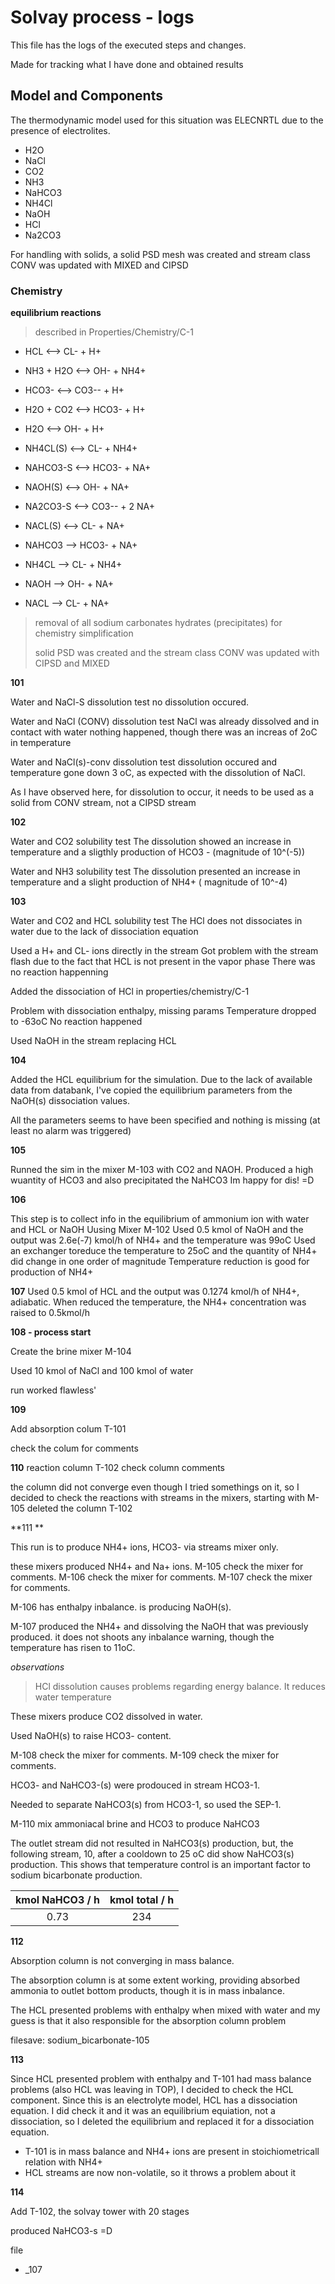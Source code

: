 # Solvay process - logs

This file has the logs of the executed steps and changes. 

Made for tracking what I have done and obtained results



## Model and Components

The thermodynamic model used for this situation was ELECNRTL due to the presence of electrolites.

- H2O
- NaCl
- CO2
- NH3
- NaHCO3
- NH4Cl
- NaOH
- HCl
- Na2CO3

For handling with solids, a solid PSD mesh was created and stream class CONV was updated with MIXED and CIPSD

### Chemistry

**equilibrium reactions**

> described in Properties/Chemistry/C-1

- HCL  <-->  CL-  +  H+

- NH3  +  H2O  <-->  OH-  +  NH4+

- HCO3-  <-->  CO3--  +  H+

- H2O  +  CO2  <-->  HCO3-  +  H+

- H2O  <-->  OH-  +  H+

- NH4CL(S)  <-->  CL-  +  NH4+

- NAHCO3-S  <-->  HCO3-  +  NA+

- NAOH(S)  <-->  OH-  +  NA+

- NA2CO3-S  <-->  CO3--  +  2 NA+

- NACL(S)  <-->  CL-  +  NA+

- NAHCO3  -->  HCO3-  +  NA+

- NH4CL  -->  CL-  +  NH4+

- NAOH  -->  OH-  +  NA+

- NACL  -->  CL-  +  NA+

  

> removal of all sodium carbonates hydrates (precipitates) for chemistry simplification
>
> solid PSD was created and the stream class CONV was updated with CIPSD and MIXED 





**101**

Water and NaCl-S dissolution  test
no dissolution occured. 

Water and NaCl (CONV) dissolution  test
NaCl was already dissolved and in contact with water nothing happened, though there was an increas of 2oC in temperature 

Water and NaCl(s)-conv dissolution test 
dissolution occured and temperature gone down 3 oC, as expected with the dissolution of NaCl.

As I have observed here, for dissolution to occur, it needs to be used as a solid from CONV stream, not a CIPSD stream

**102**

Water and CO2 solubility test
The dissolution showed an increase in temperature and a sligthly production of HCO3 - (magnitude of 10^(-5))



Water and NH3 solubility test
The dissolution presented an increase in temperature and a slight production of NH4+ ( magnitude of 10^-4)

**103**

Water and CO2 and HCL solubility test 
The HCl does not dissociates in water due to the lack of dissociation equation

Used a H+ and CL- ions directly in the stream
Got problem with the stream flash due to the fact that HCL is not present in the vapor phase
There was no reaction happenning 

Added the dissociation of HCl in properties/chemistry/C-1

Problem with dissociation  enthalpy, missing params 
Temperature dropped to -63oC
No reaction happened

Used NaOH in the stream replacing HCL



**104**

Added the HCL equilibrium for the simulation. 
Due to the lack of available data from databank, I've copied  the equilibrium parameters from the NaOH(s) dissociation values. 

All the parameters seems to have been specified and nothing is missing (at least no alarm was triggered)

**105**

Runned the sim in the mixer M-103 with CO2 and NAOH.
Produced a high wuantity of HCO3 and also precipitated the NaHCO3
Im happy for dis!  =D



**106**

This step is to collect info in the equilibrium of ammonium ion with water and HCL or NaOH Uusing Mixer M-102
Used 0.5 kmol of NaOH and the output was 2.6e(-7) kmol/h of NH4+ and the temperature was 99oC
Used an exchanger toreduce the temperature to 25oC and the quantity of NH4+ did change in one order of magnitude
Temperature reduction is good for production of NH4+  



**107**
Used 0.5 kmol of HCL and the output was  0.1274 kmol/h of NH4+, adiabatic.
When reduced the temperature, the NH4+ concentration was raised to 0.5kmol/h  



**108 - process start**

Create the  brine mixer M-104

Used 10 kmol of NaCl and 100 kmol of water

run worked flawless'



**109**

Add absorption colum T-101

check the colum for comments



**110**
reaction column T-102
check column comments  

the column did not converge even though I tried somethings on it, so I decided to check the reactions with streams in the mixers, starting with M-105
deleted the column T-102 



**111 **

This run is to  produce NH4+ ions, HCO3- via streams mixer only.

these mixers produced NH4+ and Na+ ions. 
M-105 check the mixer for comments.
M-106 check the mixer for comments.
M-107 check the mixer for comments.

M-106 has enthalpy inbalance. 
is producing  NaOH(s). 

M-107 produced the NH4+ and dissolving the NaOH that was previously produced.
it does not shoots any inbalance warning, though the temperature has risen to 11oC.



*observations*

> HCl dissolution causes problems regarding energy balance. It reduces water temperature 
>
> 



These mixers produce CO2 dissolved in water. 

Used NaOH(s) to raise HCO3- content.

M-108 check the mixer for comments.
M-109 check the mixer for comments.



HCO3-  and NaHCO3-(s) were prodouced in stream HCO3-1.

Needed to separate NaHCO3(s) from HCO3-1, so used the SEP-1.



M-110 mix ammoniacal brine and HCO3 to produce NaHCO3

The outlet stream did not resulted in NaHCO3(s) production, but, the following stream, 10, after a cooldown to 25 oC did show NaHCO3(s) production. This shows that temperature control is an important factor to sodium bicarbonate production. 



| kmol NaHCO3 / h | kmol total /  h |
| :-------------: | :-------------: |
|      0.73       |       234       |



**112**

Absorption column is not converging in mass balance.

The absorption column is at some extent working, providing absorbed ammonia to outlet bottom products, though it is in mass inbalance.

The HCL presented problems with enthalpy when mixed with water and my guess is that it also responsible for the absorption column problem

filesave: sodium_bicarbonate-105



**113**

Since HCL presented problem with enthalpy and T-101 had mass balance problems (also HCL was leaving in TOP), I decided to check the HCL component. Since this is an electrolyte model, HCL has a dissociation equation. I did check it and it was an equilibrium equiation, not a dissociation, so I deleted the equilibrium and replaced it for a dissociation equation. 

- T-101 is in mass balance and NH4+ ions are present in stoichiometricall relation with NH4+
- HCL streams are now non-volatile, so it throws a problem about it



**114**

Add T-102, the solvay tower with 20 stages

produced NaHCO3-s   =D 

file 

- _107











